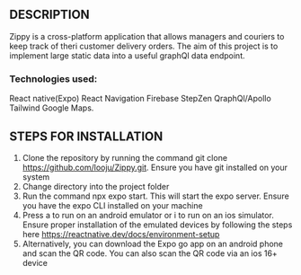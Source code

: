 ## DESCRIPTION
Zippy is a cross-platform application that allows managers and couriers to keep track of theri customer delivery orders. The aim of this project is to implement large static data into a useful graphQl data endpoint.


### Technologies used:
React native(Expo)
React Navigation
Firebase
StepZen
QraphQl/Apollo
Tailwind
Google Maps.


## STEPS FOR INSTALLATION
1. Clone the repository by running the command git clone https://github.com/looju/Zippy.git. Ensure you have git installed on your system
2. Change directory into the project folder
3. Run the command npx expo start. This will start the expo server. Ensure you have the expo CLI installed on your machine
4. Press a to run on an android emulator or i to run on an ios simulator. Ensure proper installation of the emulated devices by following the steps here https://reactnative.dev/docs/environment-setup
5. Alternatively, you can download the Expo go app on an android phone and scan the QR code. You can also scan the QR code via an ios 16+ device




